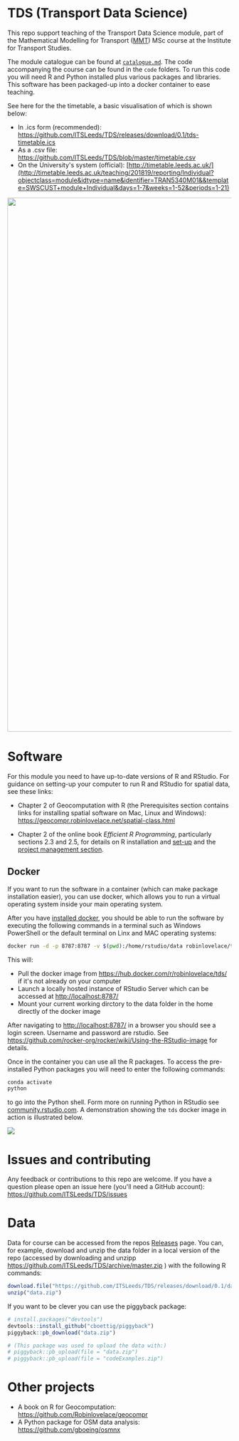 
<!-- README.md is generated from README.Rmd. Please edit that file -->
TDS (Transport Data Science)
============================

This repo support teaching of the Transport Data Science module, part of the Mathematical Modelling for Transport ([MMT](http://www.its.leeds.ac.uk/courses/masters/msc-mathematical-modelling-transport/)) MSc course at the Institute for Transport Studies.

The module catalogue can be found at [`catalogue.md`](https://github.com/ITSLeeds/TDS/blob/master/catalogue.md). The code accompanying the course can be found in the `code` folders. To run this code you will need R and Python installed plus various packages and libraries. This software has been packaged-up into a docker container to ease teaching.

See here for the the timetable, a basic visualisation of which is shown below:

-   In .ics form (recommended): <https://github.com/ITSLeeds/TDS/releases/download/0.1/tds-timetable.ics>
-   As a .csv file: <https://github.com/ITSLeeds/TDS/blob/master/timetable.csv>
-   On the University's system (official): [http://timetable.leeds.ac.uk/](http://timetable.leeds.ac.uk/teaching/201819/reporting/Individual?objectclass=module&idtype=name&identifier=TRAN5340M01&&template=SWSCUST+module+Individual&days=1-7&weeks=1-52&periods=1-21)

<img src="timetable.png" width="1200" />

Software
========

For this module you need to have up-to-date versions of R and RStudio. For guidance on setting-up your computer to run R and RStudio for spatial data, see these links:

-   Chapter 2 of Geocomputation with R (the Prerequisites section contains links for installing spatial software on Mac, Linux and Windows): <https://geocompr.robinlovelace.net/spatial-class.html>

-   Chapter 2 of the online book *Efficient R Programming*, particularly sections 2.3 and 2.5, for details on R installation and [set-up](https://csgillespie.github.io/efficientR/set-up.html) and the [project management section](https://csgillespie.github.io/efficientR/set-up.html#project-management).

Docker
------

If you want to run the software in a container (which can make package installation easier), you can use docker, which allows you to run a virtual operating system inside your main operating system.

After you have [installed docker](https://docs.docker.com/install/), you should be able to run the software by executing the following commands in a terminal such as Windows PowerShell or the default terminal on Linx and MAC operating systems:

``` bash
docker run -d -p 8787:8787 -v $(pwd):/home/rstudio/data robinlovelace/tds  
```

This will:

-   Pull the docker image from <https://hub.docker.com/r/robinlovelace/tds/> if it's not already on your computer
-   Launch a locally hosted instance of RStudio Server which can be accessed at <http://localhost:8787/>
-   Mount your current working dirctory to the data folder in the home directly of the docker image

After navigating to <http://localhost:8787/> in a browser you should see a login screen. Username and password are rstudio. See <https://github.com/rocker-org/rocker/wiki/Using-the-RStudio-image> for details.

Once in the container you can use all the R packages. To access the pre-installed Python packages you will need to enter the following commands:

``` bash
conda activate
python
```

to go into the Python shell. Form more on running Python in RStudio see [community.rstudio.com](https://community.rstudio.com/t/r-python-in-ide/279). A demonstration showing the `tds` docker image in action is illustrated below.

![](https://user-images.githubusercontent.com/1825120/43570979-a41791c2-9633-11e8-9edd-f3e11bc884c1.gif)

Issues and contributing
=======================

Any feedback or contributions to this repo are welcome. If you have a question please open an issue here (you'll need a GitHub account): <https://github.com/ITSLeeds/TDS/issues>

Data
====

Data for course can be accessed from the repos [Releases](https://github.com/ITSLeeds/TDS/releases) page. You can, for example, download and unzip the data folder in a local version of the repo (accessed by downloading and unzipp <https://github.com/ITSLeeds/TDS/archive/master.zip> ) with the following R commands:

``` r
download.file("https://github.com/ITSLeeds/TDS/releases/download/0.1/data.zip", destfile = "data.zip")
unzip("data.zip")
```

If you want to be clever you can use the piggyback package:

``` r
# install.packages("devtools")
devtools::install_github("cboettig/piggyback")
piggyback::pb_download("data.zip")

# (This package was used to upload the data with:)
# piggyback::pb_upload(file = "data.zip")
# piggyback::pb_upload(file = "codeExamples.zip")
```

Other projects
==============

-   A book on R for Geocomputation: <https://github.com/Robinlovelace/geocompr>
-   A Python package for OSM data analysis: <https://github.com/gboeing/osmnx>
